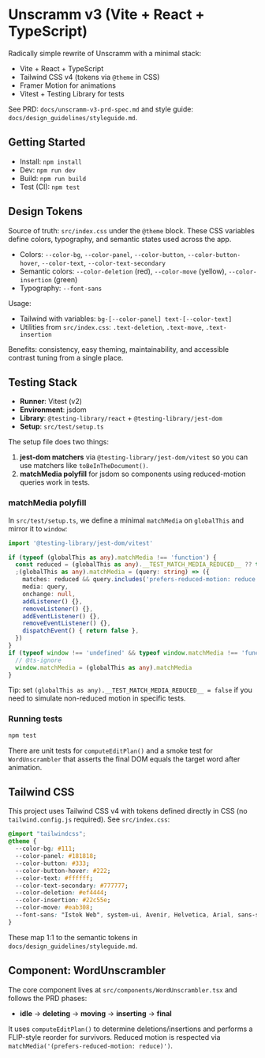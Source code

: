 # Unscramm v3 (Vite + React + TypeScript)

Radically simple rewrite of Unscramm with a minimal stack:

- Vite + React + TypeScript
- Tailwind CSS v4 (tokens via `@theme` in CSS)
- Framer Motion for animations
- Vitest + Testing Library for tests

See PRD: `docs/unscramm-v3-prd-spec.md` and style guide: `docs/design_guidelines/styleguide.md`.

## Getting Started

- Install: `npm install`
- Dev: `npm run dev`
- Build: `npm run build`
- Test (CI): `npm test`

## Design Tokens

Source of truth: `src/index.css` under the `@theme` block. These CSS variables define colors, typography, and semantic states used across the app.

- Colors: `--color-bg`, `--color-panel`, `--color-button`, `--color-button-hover`, `--color-text`, `--color-text-secondary`
- Semantic colors: `--color-deletion` (red), `--color-move` (yellow), `--color-insertion` (green)
- Typography: `--font-sans`

Usage:

- Tailwind with variables: `bg-[--color-panel] text-[--color-text]`
- Utilities from `src/index.css`: `.text-deletion`, `.text-move`, `.text-insertion`

Benefits: consistency, easy theming, maintainability, and accessible contrast tuning from a single place.

## Testing Stack

- __Runner__: Vitest (v2)
- __Environment__: jsdom
- __Library__: `@testing-library/react` + `@testing-library/jest-dom`
- __Setup__: `src/test/setup.ts`

The setup file does two things:

1. __jest-dom matchers__ via `@testing-library/jest-dom/vitest` so you can use matchers like `toBeInTheDocument()`.
2. __matchMedia polyfill__ for jsdom so components using reduced-motion queries work in tests.

### matchMedia polyfill
In `src/test/setup.ts`, we define a minimal `matchMedia` on `globalThis` and mirror it to `window`:

```ts
import '@testing-library/jest-dom/vitest'

if (typeof (globalThis as any).matchMedia !== 'function') {
  const reduced = (globalThis as any).__TEST_MATCH_MEDIA_REDUCED__ ?? true
  ;(globalThis as any).matchMedia = (query: string) => ({
    matches: reduced && query.includes('prefers-reduced-motion: reduce'),
    media: query,
    onchange: null,
    addListener() {},
    removeListener() {},
    addEventListener() {},
    removeEventListener() {},
    dispatchEvent() { return false },
  })
}
if (typeof window !== 'undefined' && typeof window.matchMedia !== 'function') {
  // @ts-ignore
  window.matchMedia = (globalThis as any).matchMedia
}
```

Tip: set `(globalThis as any).__TEST_MATCH_MEDIA_REDUCED__ = false` if you need to simulate non-reduced motion in specific tests.

### Running tests

```bash
npm test
```

There are unit tests for `computeEditPlan()` and a smoke test for `WordUnscrambler` that asserts the final DOM equals the target word after animation.

## Tailwind CSS

This project uses Tailwind CSS v4 with tokens defined directly in CSS (no `tailwind.config.js` required). See `src/index.css`:

```css
@import "tailwindcss";
@theme {
  --color-bg: #111;
  --color-panel: #181818;
  --color-button: #333;
  --color-button-hover: #222;
  --color-text: #ffffff;
  --color-text-secondary: #777777;
  --color-deletion: #ef4444;
  --color-insertion: #22c55e;
  --color-move: #eab308;
  --font-sans: "Istok Web", system-ui, Avenir, Helvetica, Arial, sans-serif;
}
```

These map 1:1 to the semantic tokens in `docs/design_guidelines/styleguide.md`.

## Component: WordUnscrambler

The core component lives at `src/components/WordUnscrambler.tsx` and follows the PRD phases:

- __idle__ → __deleting__ → __moving__ → __inserting__ → __final__

It uses `computeEditPlan()` to determine deletions/insertions and performs a FLIP-style reorder for survivors. Reduced motion is respected via `matchMedia('(prefers-reduced-motion: reduce)')`.

